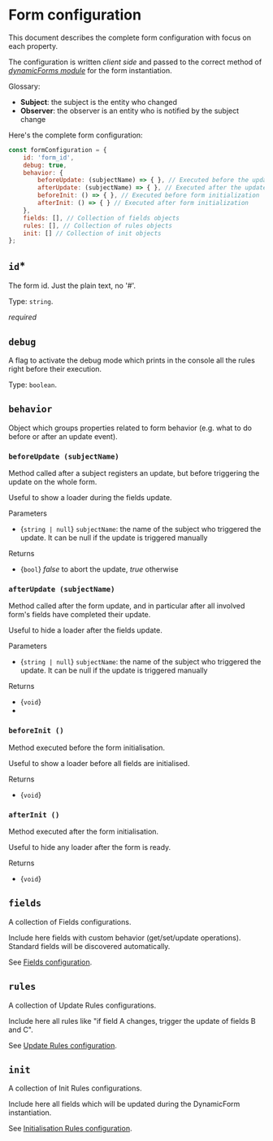 # Form configuration
This document describes the complete form configuration with focus on each property.

The configuration is written *client side* and passed to the correct method of [*dynamicForms module*](../dynamic-forms-module.md) for the form instantiation.

Glossary:

- **Subject**: the subject is the entity who changed
- **Observer**: the observer is an entity who is notified by the subject change

Here's the complete form configuration:

```javascript
const formConfiguration = {
    id: 'form_id',
    debug: true,
    behavior: {
        beforeUpdate: (subjectName) => { }, // Executed before the update related events. Return false to block all updates
        afterUpdate: (subjectName) => { }, // Executed after the update related events
        beforeInit: () => { }, // Executed before form initialization
        afterInit: () => { } // Executed after form initialization
    },
    fields: [], // Collection of fields objects
    rules: [], // Collection of rules objects
    init: [] // Collection of init objects
};
```

## `id`*
The form id. Just the plain text, no '#'.

Type: `string`.

*required*

## `debug`
A flag to activate the debug mode which prints in the console all the rules right before their execution.

Type: `boolean`.

## `behavior`
Object which groups properties related to form behavior (e.g. what to do before or after an update event).

### `beforeUpdate (subjectName)`
Method called after a subject registers an update, but before triggering the update on the whole form.

Useful to show a loader during the fields update.

Parameters
- {`string | null`} `subjectName`: the name of the subject who triggered the update. It can be null if the update is triggered manually

Returns
- {`bool`} *false* to abort the update, *true* otherwise

### `afterUpdate (subjectName)`
Method called after the form update, and in particular after all involved form's fields have completed their update.

Useful to hide a loader after the fields update.

Parameters
- {`string | null`} `subjectName`: the name of the subject who triggered the update. It can be null if the update is triggered manually

Returns
- {`void`}
- 
### `beforeInit () `
Method executed before the form initialisation.

Useful to show a loader before all fields are initialised.

Returns
- {`void`}

### `afterInit () `
Method executed after the form initialisation.

Useful to hide any loader after the form is ready.

Returns
- {`void`}

## `fields`
A collection of Fields configurations.

Include here fields with custom behavior (get/set/update operations). Standard fields will be discovered automatically.

See [Fields configuration](fields-configuration.md).

## `rules`
A collection of Update Rules configurations.

Include here all rules like "if field A changes, trigger the update of fields B and C".

See [Update Rules configuration](./update-rules.md).

## `init`
A collection of Init Rules configurations.

Include here all fields which will be updated during the DynamicForm instantiation.

See [Initialisation Rules configuration](./init-rules.md).
